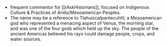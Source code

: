- frequent commentor for [[rAskHistorians]], focused on Indigenous Culture & Practices of Arido/Mesoamerican Peoples. 
- The name may be a reference to Tlahuizcalpantecuhtli;  a Mesoamerican god who represented a menacing aspect of Venus, the morning star, and was one of the four gods which held up the sky. The people of the ancient Americas believed his rays could damage people, crops, and water sources.